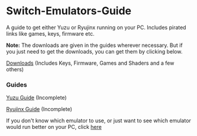 # Switch-Emulators-Guide
A guide to get either Yuzu or Ryujinx running on your PC. Includes pirated links like games, keys, firmware etc. 

**Note:** The downloads are given in the guides wherever necessary. But if you just need to get the downloads, you can get them by clicking below.

[Downloads](https://github.com/Abd-007/Switch-Emulators-Guide/blob/main/Links.md) (Includes Keys, Firmware, Games and Shaders and a few others)

### Guides

[Yuzu Guide](https://github.com/Abd-007/Switch-Emulators-Guide/blob/main/Yuzu.md) (Incomplete)

[Ryujinx Guide](https://github.com/Abd-007/Switch-Emulators-Guide/blob/main/Ryujinx.md) (Incomplete)

If you don't know which emulator to use, or just want to see which emulator would run better on your PC, click [here](https://github.com/Abd-007/Switch-Emulators-Guide/blob/main/Selection/Part%201.md)
